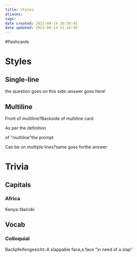 ```yaml
---
title: Styles
aliases: 
tags: 
date created: 2022-08-14 20:59:45
date updated: 2022-08-14 21:14:38
---
```

#flashcards

# Styles

## Single-line

the question goes on this side::answer goes here!

## Multiline

Front of multiline?Backside of multiline card

As per the definition

of "multiline"the prompt

Can be on multiple lines?same goes forthe answer

# Trivia

## Capitals

### Africa

Kenya::Nairobi

<!--SR:!2022-08-17,3,250-->

## Vocab

### Colloquial

Backpfeifengesicht::A slappable face,a face "in need of a slap"

<!--SR:!2022-08-17,3,250-->

